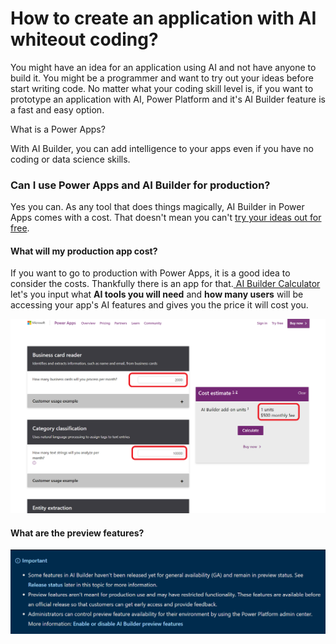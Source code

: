 # How to create an application with AI whiteout coding?

You might have an idea for an application using AI and not have anyone to build it. You might be a programmer and want to try out your ideas before start writing code. No matter what your coding skill level is, if you want to prototype an application with AI, Power Platform and it's AI Builder feature is a fast and easy option. 

What is a Power Apps?

With AI Builder, you can add intelligence to your apps even if you have no coding or data science skills.

### Can I use Power Apps and AI Builder for production?

Yes you can. As any tool that does things magically, AI Builder in Power Apps comes with a cost. That doesn't mean you can't [try your ideas out for free](https://powerapps.microsoft.com/?WT.mc_id=aiml-8438-ayyonet).

#### What will my production app cost?

If you want to go to production with Power Apps, it is a good idea to consider the costs. Thankfully there is an app for that.[ AI Builder Calculator](https://powerapps.microsoft.com/ai-builder-calculator/?WT.mc_id=aiml-8438-ayyonet) let's you input what **AI tools you will need** and **how many users** will be accessing your app's AI features and gives you the price it will cost you. 

![AI Builder cost calculator](../../.gitbook/assets/aibuildercalculate%20%281%29.png)

#### What are the preview features?

![AI Builder preview features notice](../../.gitbook/assets/aibuilderpreview.png)

